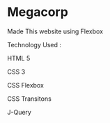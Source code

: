 # Megacorp
 Made This website using Flexbox
 
 Technology Used :
 
 HTML 5
 
 CSS 3 
 
 CSS Flexbox
 
 CSS Transitons
 
 J-Query
